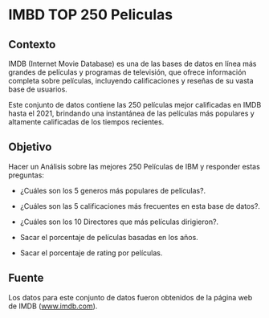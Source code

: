 # **IMBD TOP 250 Peliculas**
## Contexto
IMDB (Internet Movie Database) es una de las bases de datos en línea más grandes de películas y programas de televisión, que ofrece información completa sobre películas, incluyendo calificaciones y reseñas de su vasta base de usuarios. 

Este conjunto de datos contiene las 250 películas mejor calificadas en IMDB hasta el 2021, brindando una instantánea de las películas más populares y altamente calificadas de los tiempos recientes.


## **Objetivo**
Hacer un Análisis sobre las mejores 250 Películas de IBM y responder estas preguntas:

* ¿Cuáles son los 5 generos más populares de películas?.

* ¿Cuáles son las 5 calificaciones más frecuentes en esta base de datos?.

* ¿Cuáles son los 10 Directores que más películas dirigieron?.

* Sacar el porcentaje de películas basadas en los años.

* Sacar el porcentaje de rating por películas.


## Fuente
Los datos para este conjunto de datos fueron obtenidos de la página web de IMDB (www.imdb.com).
